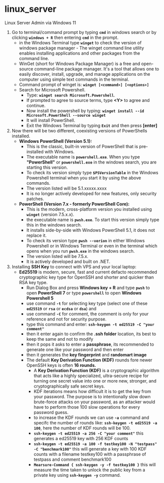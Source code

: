 # linux_server
Linux Server Admin via Windows 11

1. Go to terminal/command prompt by typing **`cmd`** in windows search or by clicking **`windows + R`** then entering **`cmd`** in the prompt.
    - in the Windows Terminal type **`winget`** to check the version of windows package manager - The winget command line utility enables installing applications and other packages from the command line.
    - WinGet (short for Windows Package Manager) is a free and open-source command-line package manager. It's a tool that allows one to easily discover, install, upgrade, and manage applications on the computer using simple text commands in the terminal.
    - Command prompt of winget is: **`winget [<command>] [<options>]`**
    - Search for Microsoft Powershell.
        - Type: **`winget search Microsoft.Powershell`**.
        - If prompted to agree to source terms, type **\<Y\>** to agree and continue.
        - Now install the powershell by typing: **`winget install --id Microsoft.PowerShell --source winget`**
        - It will install PowerShell.
        - Exit the Windows Terminal by typing **`Exit`** and then press **[enter]**
2. Now there will be two different, coexisting versions of PowerShells installed.
    -  **Windows PowerShell (Version 5.1):**
        -  This is the classic, built-in version of PowerShell that is pre-installed with Windows.
        -  The executable name is **`powershell.exe`**. When you type **"PowerShell"** or **`powershell.exe`** in the windows search, you are starting this version.
        -  To check its version simply type **`$PSVersionTable`** in the Windows Powershell terminal when you start it by using the above commands.
        -  The version listed will be 5.1.xxxxx.xxxx
        -  It is no longer actively developed for new features, only security patches.
    - **PowerShell (Version 7.x - formerly PowerShell Core):**
        - This is the modern, cross-platform version you installed using **`winget`** (version 7.5.x.x).
        - the executable name is **`pwsh.exe`**. To start this version simply type this in the windows search.
        - It installs side-by-side with Windows PowerShell 5.1, it does not replace it.
        - To check its version type **`pwsh --verion`** in either Windows Powershell or in Windows Terminal or even in the terminal which opens when you run **`pwsh.exe`** in the windows search.
        - The version listed will be 7.5.x.
        - It is actively developed and built on .NET.
3. Installing **SSH Key** to connect with VPS and your local laptop:
    - **Ed25519** is modern, secure, fast and current defacto recommended cryptographic key type for OpenSSH and shorter and quicker than RSA key type.
        - Run Dialog Box and press **Windows key + R** and type **`pwsh`** to open **PowerShell 7** or type **`powershell`** to open **Windows Powershell 5** 
        - use command **`-t`** for selecting key type (select one of these **`ed25519`** or **`rsa`** or **`ecdsa`** or **`dsa`**) and
        - use command **`-C`** for comment, the comment is only for your reference and not for security purpose.
        - type this command and enter: **`ssh-keygen -t ed25519 -C "your comment"`**
        - then it enter again to confirm the **.ssh folder** location, its best to keep the same and not to modify
        - then it pops it asks to enter a **passphrase**, its recommended to generate one like your password and then enter
        - then it generates the **key fingerprint** and **randomart image**
        - The default **Key Derivation Function (KDF)** rounds fore newer OpenSSH keys is often **16 rounds.**
            - A **Key Derivation Function (KDF)** is a cryptographic algorithm that acts like a highly specialized, ultra-secure recipe for turning one secret value into one or more new, stronger, and cryptographically safe secret keys.
            - KDF iterations means how difficult it is to get the key from your password. The purpose is to intentionally slow down brute-force attacks on your password, as an attacker would have to perform those 100 slow operations for every password guess.
            - to increase the KDF rounds we can use **`-a`** command and specifc the number of rounds like: **`ssh-keygen -t ed25519 -a 100`**, here the number of KDF rounds will be 100.
            - **`ssh-keygen -t ed25519 -a 256 -C "your comment"`** this generates a ed25519 key with 256 KDF counts
            - **`ssh-keygen -t ed25519 -a 100 -f testkey100 -N "testpass" -C "benchmark100"`** this will generate a key with 100 KDF counts with a filename testkey100 with a passphrase of testpass and comment benchmark100
            - **`Mearsure-Command { ssh-keygen -y -f testkey100 }`** this will measure the time taken to unlock the public key from a private key using **`ssh-keygen -y`** command.
    

  
